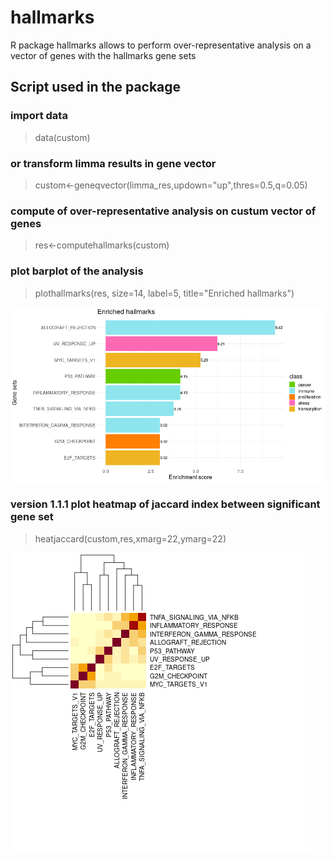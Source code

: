 # hallmarks
R package hallmarks allows to perform over-representative analysis on a vector of genes with the hallmarks gene sets







## Script used in the package

### import data

> data(custom)

### or transform limma results in gene vector

> custom<-geneqvector(limma_res,updown="up",thres=0.5,q=0.05)


### compute of over-representative analysis on custum vector of genes

> res<-computehallmarks(custom)


### plot barplot of the analysis

> plothallmarks(res, size=14, label=5, title="Enriched hallmarks")

![hallmarks](https://github.com/cdesterke/hallmarks/blob/main/hallmarks.png)


### version 1.1.1 plot heatmap of jaccard index between significant gene set

> heatjaccard(custom,res,xmarg=22,ymarg=22)

![jaccard](https://github.com/cdesterke/hallmarks/blob/main/jaccard.png)


